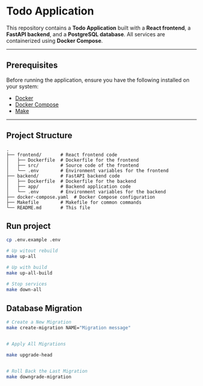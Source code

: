 # Todo Application

This repository contains a **Todo Application** built with a **React frontend**, a **FastAPI backend**, and a **PostgreSQL database**. All services are containerized using **Docker Compose**.

---

## Prerequisites

Before running the application, ensure you have the following installed on your system:

- [Docker](https://www.docker.com/get-started)
- [Docker Compose](https://docs.docker.com/compose/install/)
- [Make](https://www.gnu.org/software/make/)

---

## Project Structure

```plaintext
.
├── frontend/       # React frontend code
│   ├── Dockerfile  # Dockerfile for the frontend
│   ├── src/        # Source code of the frontend
│   └── .env        # Environment variables for the frontend
├── backend/        # FastAPI backend code
│   ├── Dockerfile  # Dockerfile for the backend
│   ├── app/        # Backend application code
│   └── .env        # Environment variables for the backend
├── docker-compose.yaml  # Docker Compose configuration
├── Makefile        # Makefile for common commands
└── README.md       # This file
```

## Run project 


```bash
cp .env.example .env

# Up witout rebuild 
make up-all

# Up with build 
make up-all-build

# Stop services
make down-all 

```

## Database Migration

```bash 
# Create a New Migration
make create-migration NAME="Migration message"


# Apply All Migrations

make upgrade-head


# Roll Back the Last Migration
make downgrade-migration

```